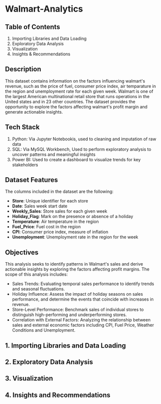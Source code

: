 # **Walmart-Analytics**

## **Table of Contents**
1. Importing Libraries and Data Loading
2. Exploratory Data Analysis
3. Visualization
4. Insights & Recommendations


## **Description**
This dataset contains information on the factors influencing walmart's revenue, such as the price of fuel, consumer price index, air temparature in the region and unemployment rate for each given week. Walmart is one of the largest American multinational retail store that runs operations in the United states and in 23 other countries. The dataset provides the opportunity to explore the factors affecting walmart's profit margin and generate actionable insights.


## Tech Stack
1. Python: Via Jupyter Notebookis, used to cleaning and imputation of raw data
2. SQL: Via MySQL Workbench, Used to perform exploratory analysis to uncover patterns and meaningful insights
3. Power BI: Used to create a dashboard to visualize trends for key stakeholders


## **Dataset Features**
The columns included in the dataset are the following:
- **Store**: Unique identifier for each store
- **Date**: Sales week start date
- **Weekly_Sales**: Store sales for each given week
- **Holiday_Flag**: Mark on the presence or absence of a holiday
- **Temperature**: Air temperature in the region
- **Fuel_Price**: Fuel cost in the region
- **CPI**: Consumer price index, measure of inflation
- **Unemployment**: Unemployment rate in the region for the week


## **Objectives**
This analysis seeks to identify patterns in Walmart's sales and derive actionable insights by exploring the factors affecting profit margins. The scope of this analysis includes:
- Sales Trends: Evaluating temporal sales performance to identify trends and seasonal fluctuations.
- Holiday Influence: Assess the impact of holiday seasons on sales performance, and determine the events that coincide with increases in revenue.
- Store-Level Performance: Benchmark sales of individual stores to distinguish high-performing and underperforming stores.
- Correlation with External Factors: Analyzing the relationship between sales and external economic factors including CPI, Fuel Price, Weather Conditions and Unemployment.


## 1. Importing Libraries and Data Loading



## 2. Exploratory Data Analysis



## 3. Visualization



## 4. Insights and Recommendations
